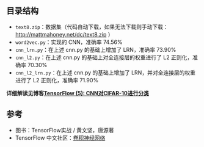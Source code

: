 ## 目录结构
- `text8.zip`：数据集（代码自动下载，如果无法下载则手动下载：http://mattmahoney.net/dc/text8.zip ）
- `word2vec.py`：实现的 CNN，准确率 74.56%
- `cnn_lrn.py`：在上述 cnn.py 的基础上增加了 LRN，准确率 73.90%
- `cnn_l2.py`：在上述 cnn.py 的基础上对全连接层的权重进行了 L2 正则化，准确率 70.30%
- `cnn_l2_lrn.py`：在上述 cnn.py 的基础上增加了 LRN，并对全连接层的权重进行了 L2 正则化，准确率 71.90%


**详细解读见博客[TensorFlow (5): CNN对CIFAR-10进行分类](http://ywtail.github.io/2017/06/06/TensorFlow-5-CNN%E5%AF%B9CIFAR-10%E8%BF%9B%E8%A1%8C%E5%88%86%E7%B1%BB/)**

## 参考
- 图书：TensorFlow实战 / 黄文坚，唐源著
- TensorFlow 中文社区：[卷积神经网络](http://www.tensorfly.cn/tfdoc/tutorials/deep_cnn.html)